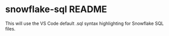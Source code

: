 # snowflake-sql README

This will use the VS Code default .sql syntax highlighting for Snowflake SQL files.
